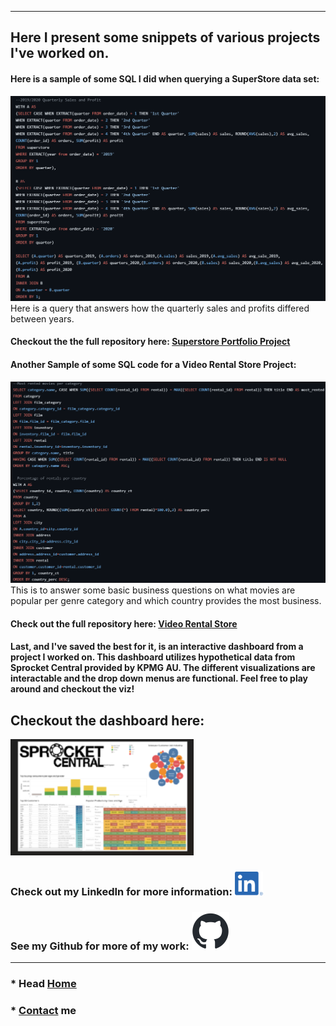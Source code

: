 ---
## Here I present some snippets of various projects I've worked on.

#### Here is a sample of some SQL I did when querying a SuperStore data set:
![SuperStore Sample](./assets/images/superstore_sample.png)
Here is a query that answers how the quarterly sales and profits differed between years.
#### Checkout the the full repository here: [Superstore Portfolio Project](https://github.com/jdjustus94/SuperstorePortfolioProject/blob/main/Superstore_Portfolio_Project.sql)

#### Another Sample of some SQL code for a Video Rental Store Project:
![Video Rental Sample](./assets/images/video_store_sample.png)
This is to answer some basic business questions on what movies are popular per genre category and which country provides the most business. 
#### Check out the full repository here: [Video Rental Store](https://github.com/jdjustus94/Video-Store/blob/main/video_rental_store.sql)

#### Last, and I've saved the best for it, is an interactive dashboard from a project I worked on. This dashboard utilizes hypothetical data from Sprocket Central provided by KPMG AU. The different visualizations are interactable and the drop down menus are functional. Feel free to play around and checkout the viz!

## Checkout the dashboard here: 
[![Sprocket Central Dashboard](assets/images/sprocket_central_png.png)](https://jdjustus94.github.io/Sprocket-Central-Customer-Spending-Breakdown/)

### Check out my LinkedIn for more information: [![LinkedIn](assets/images/LI-In-Bug.png)](https://www.linkedin.com/in/joshua-justus/)                               
### See my Github for more of my work: [![GitHub](assets/images/github-mark.png)](https://github.com/jdjustus94)

__________________________________

### * Head [Home](./README.md)
### * [Contact](./contact.md) me
